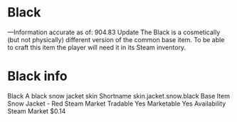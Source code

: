 # Black

—Information accurate as of: 904.83 Update
The Black is a cosmetically (but not physically) different version of the common base item. To be able to craft this item the player will need it in its Steam inventory.
# Black info

Black
A black snow jacket skin
Shortname
skin.jacket.snow.black
Base Item
Snow Jacket - Red
Steam Market
Tradable
Yes
Marketable
Yes
Availability
Steam Market
$0.14
